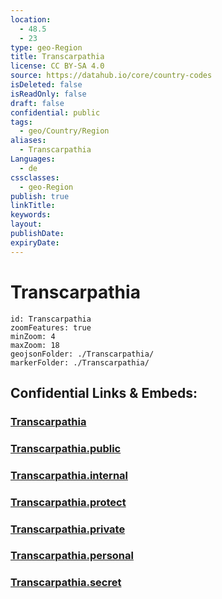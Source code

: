 ```yaml
---
location:
  - 48.5
  - 23
type: geo-Region
title: Transcarpathia
license: CC BY-SA 4.0
source: https://datahub.io/core/country-codes
isDeleted: false
isReadOnly: false
draft: false
confidential: public
tags:
  - geo/Country/Region
aliases:
  - Transcarpathia
Languages:
  - de
cssclasses:
  - geo-Region
publish: true
linkTitle:
keywords:
layout:
publishDate:
expiryDate:
---
```


# Transcarpathia

```leaflet
id: Transcarpathia
zoomFeatures: true 
minZoom: 4 
maxZoom: 18
geojsonFolder: ./Transcarpathia/
markerFolder: ./Transcarpathia/
```


## Confidential Links & Embeds: 

### [Transcarpathia](/_Standards/Earth/Continent/Europe/Europe~East/Ukraine/Regions~Ukraine/Transcarpathia.md) 

### [Transcarpathia.public](/_public/Earth/Continent/Europe/Europe~East/Ukraine/Regions~Ukraine/Transcarpathia.public.md) 

### [Transcarpathia.internal](/_internal/Earth/Continent/Europe/Europe~East/Ukraine/Regions~Ukraine/Transcarpathia.internal.md) 

### [Transcarpathia.protect](/_protect/Earth/Continent/Europe/Europe~East/Ukraine/Regions~Ukraine/Transcarpathia.protect.md) 

### [Transcarpathia.private](/_private/Earth/Continent/Europe/Europe~East/Ukraine/Regions~Ukraine/Transcarpathia.private.md) 

### [Transcarpathia.personal](/_personal/Earth/Continent/Europe/Europe~East/Ukraine/Regions~Ukraine/Transcarpathia.personal.md) 

### [Transcarpathia.secret](/_secret/Earth/Continent/Europe/Europe~East/Ukraine/Regions~Ukraine/Transcarpathia.secret.md)

